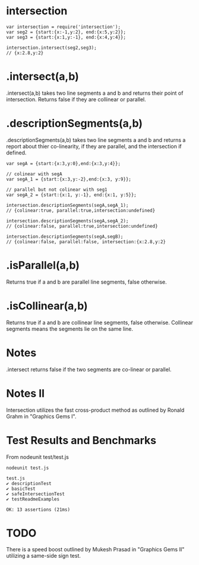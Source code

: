 intersection
============
    
    var intersection = require('intersection');
    var seg2 = {start:{x:-1,y:2}, end:{x:5,y:2}};
    var seg3 = {start:{x:1,y:-1}, end:{x:4,y:4}};

    intersection.intersect(seg2,seg3); 
    // {x:2.8,y:2}

.intersect(a,b)
===============

.intersect(a,b) takes two line segments a and b and returns their point of intersection.
Returns false if they are collinear or parallel.

.descriptionSegments(a,b)
=========================

.descriptionSegments(a,b) takes two line segments a and b and returns a 
report about thier co-linearity, if they are parallel, and the intersection
if defined.

    var segA = {start:{x:3,y:0},end:{x:3,y:4}};

    // colinear with segA
    var segA_1 = {start:{x:3,y:-2},end:{x:3, y:9}};

    // parallel but not colinear with seg1
    var segA_2 = {start:{x:1, y:-1}, end:{x:1, y:5}};

    intersection.descriptionSegments(segA,segA_1);
    // {colinear:true, parallel:true,intersection:undefined}

    intersection.descriptionSegments(segA,segA_2);
    // {colinear:false, parallel:true,intersection:undefined}

    intersection.descriptionSegments(segA,segB);
    // {colinear:false, parallel:false, intersection:{x:2.8,y:2}


.isParallel(a,b)
================

Returns true if a and b are parallel line segments, false otherwise.

.isCollinear(a,b)
================

Returns true if a and b are collinear line segments, false otherwise.
Collinear segments means the segments lie on the same line.

Notes
=====
    
.intersect returns false if the two segments are co-linear or parallel.


Notes II
========
    
Intersection utilizes the fast cross-product method as outlined by Ronald Grahm
in "Graphics Gems I".

Test Results and Benchmarks
===========================

From nodeunit test/test.js

    nodeunit test.js 

    test.js
    ✔ descriptionTest
    ✔ basicTest
    ✔ safeIntersectionTest
    ✔ testReadmeExamples

    OK: 13 assertions (21ms)



TODO
====

There is a speed boost outlined by Mukesh Prasad in "Graphics Gems II" utilizing a same-side sign test.
